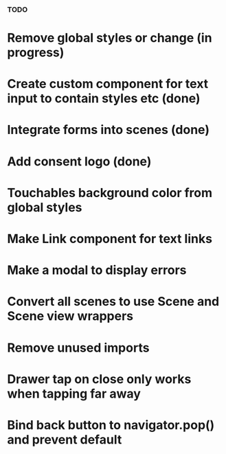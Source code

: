 ### TODO ###

# Remove global styles or change (in progress)
# Create custom component for text input to contain styles etc (done)
# Integrate forms into scenes (done)
# Add consent logo (done)
# Touchables background color from global styles
# Make Link component for text links
# Make a modal to display errors
# Convert all scenes to use Scene and Scene view wrappers
# Remove unused imports
# Drawer tap on close only works when tapping far away
# Bind back button to navigator.pop() and prevent default